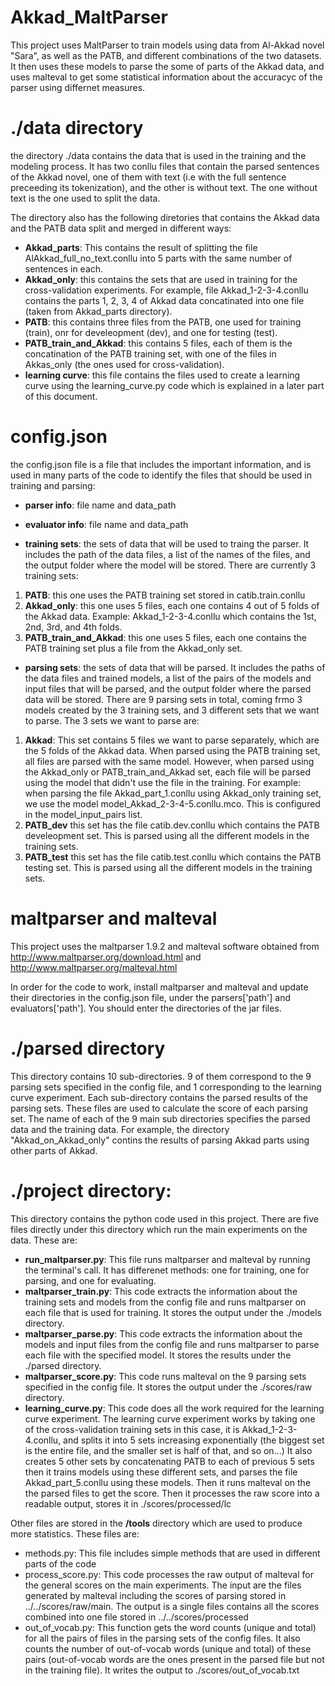 # Akkad_MaltParser

This project uses MaltParser to train models using data from Al-Akkad novel "Sara", as well as the PATB, and different combinations of the two datasets. It then uses these models to parse the some of parts of the Akkad data, and uses malteval to get some statistical information about the accuracyc of the parser using differnet measures.

# ./data directory
the directory ./data contains the data that is used in the training and the modeling process. It has two conllu files that contain the parsed sentences of the Akkad novel, one of them with text (i.e with the full sentence preceeding its tokenization), and the other is without text. The one without text is the one used to split the data.

The directory also has the following diretories that contains the Akkad data and the PATB data split and merged in different ways:
- **Akkad_parts**: This contains the result of splitting the file AlAkkad_full_no_text.conllu into 5 parts with the same number of sentences in each.
- **Akkad_only**: this contains the sets that are used in training for the cross-validation experiments. For example, file Akkad_1-2-3-4.conllu contains the parts 1, 2, 3, 4 of Akkad data concatinated into one file (taken from Akkad_parts directory).
- **PATB**: this contains three files from the PATB, one used for training (train), onr for develeopment (dev), and one for testing (test).
- **PATB_train_and_Akkad**: this contains 5 files, each of them is the concatination of the PATB training set, with one of the files in Akkas_only (the ones used for cross-validation).
- **learning curve**: this file contains the files used to create a learning curve using the learning_curve.py code which is explained in a later part of this document.

# config.json
the config.json file is a file that includes the important information, and is used in many parts of the code to identify the files that should be used in training and parsing:
- **parser info**: file name and data_path
- **evaluator info**: file name and data_path

- **training sets**: the sets of data that will be used to traing the parser. It includes the path of the data files, a list of the names of the files, and the output folder where the model will be stored.
There are currently 3 training sets:
1. **PATB**: this one uses the PATB training set stored in catib.train.conllu
2. **Akkad_only**: this one uses 5 files, each one contains 4 out of 5 folds of the Akkad data. Example: Akkad_1-2-3-4.conllu which contains the 1st, 2nd, 3rd, and 4th folds.
3. **PATB_train_and_Akkad**: this one uses 5 files, each one contains the PATB training set plus a file from the Akkad_only set.

- **parsing sets**: the sets of data that will be parsed. It includes the paths of the data files and trained models, a list of the pairs of the models and input files that will be parsed, and the output folder where the parsed data will be stored. 
There are 9 parsing sets in total, coming frmo 3 models created by the 3 training sets, and 3 different sets that we want to parse. The 3 sets we want to parse are:
1. **Akkad**: This set contains 5 files we want to parse separately, which are the 5 folds of the Akkad data. When parsed using the PATB training set, all files are parsed with the same model. However, when parsed using the Akkad_only or PATB_train_and_Akkad set, each file will be parsed using the model that didn't use the file in the training. For example: when parsing the file Akkad_part_1.conllu using Akkad_only training set, we use the model model_Akkad_2-3-4-5.conllu.mco. This is configured in the model_input_pairs list.
2. **PATB_dev** this set has the file catib.dev.conllu which contains the PATB develeopment set. This is parsed using all the different models in the training sets.
2. **PATB_test** this set has the file catib.test.conllu which contains the PATB testing set. This is parsed using all the different models in the training sets.

# maltparser and malteval
This project uses the maltparser 1.9.2 and malteval software obtained from http://www.maltparser.org/download.html and http://www.maltparser.org/malteval.html

In order for the code to work, install maltparser and malteval and update their directories in the config.json file, under the parsers['path'] and evaluators['path']. You should enter the directories of the jar files.

# ./parsed directory
This directory contains 10 sub-directories. 9 of them correspond to the 9 parsing sets specified in the config file, and 1 corresponding to the learning curve experiment. Each sub-directory contains the parsed results of the parsing sets. These files are used to calculate the score of each parsing set.
The name of each of the 9 main sub directories specifies the parsed data and the training data. For example, the directory "Akkad_on_Akkad_only" contins the results of parsing Akkad parts using other parts of Akkad.

# ./project directory:
This directory contains the python code used in this project. There are five files directly under this directory which run the main experiments on the data. These are:
- **run_maltparser.py**: This file runs maltparser and malteval by running the terminal's call. It has differenet methods: one for training, one for parsing, and one for evaluating.
- **maltparser_train.py**: This code extracts the information about the training sets and models from the config file and runs maltparser on each file that is used for training. It stores the output under the ./models directory.
- **maltparser_parse.py**: This code extracts the information about the models and input files from the config file and runs maltparser to parse each file with the specified model. It stores the results under the ./parsed directory.
- **maltparser_score.py**: This code runs malteval on the 9 parsing sets specified in the config file. It stores the output under the ./scores/raw directory.
- **learning_curve.py**: This code does all the work required for the learning curve experiment.
The learning curve experiment works by taking one of the cross-validation training sets
in this case, it is Akkad_1-2-3-4.conllu, and splits it into 5 sets increasing exponentially (the biggest set is the entire file, and the smaller set is half of that, and so on...)
It also creates 5 other sets by concatenating PATB to each of previous 5 sets then it trains models using these different sets, and parses the file Akkad_part_5.conllu using these models.
Then it runs malteval on the the parsed files to get the score.
Then it processes the raw score into a readable output, stores it in ./scores/processed/lc

Other files are stored in the **/tools** directory which are used to produce more statistics. These files are:
- methods.py: This file includes simple methods that are used in different parts of the code
- process_score.py: This code processes the raw output of malteval for the general scores on the main experiments. The input are the files generated by malteval including the scores of parsing stored in ../../scores/raw/main. The output is a single files contains all the scores combined into one file stored in ../../scores/processed
- out_of_vocab.py: This function gets the word counts (unique and total) for all the pairs of files in the parsing sets of the config files. It also counts the number of out-of-vocab words (unique and total) of these pairs (out-of-vocab words are the ones present in the parsed file but not in the training file). It writes the output to ./scores/out_of_vocab.txt